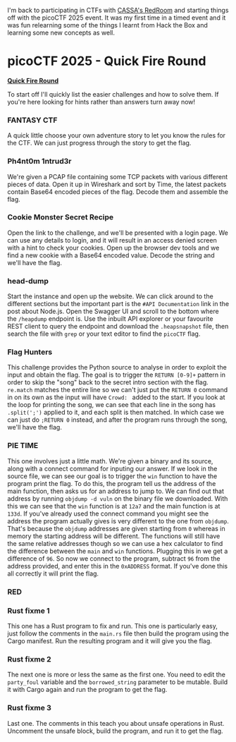 I'm back to participating in CTFs with [CASSA's RedRoom](https://cassa.au/redroom-flag-goes-here/) and starting things off with the picoCTF 2025 event. It was my first time in a timed event and it was fun relearning some of the things I learnt from Hack the Box and learning some new concepts as well.
# picoCTF 2025 - Quick Fire Round

[**Quick Fire Round**](pico-2025-1-quickfire.md)

To start off I'll quickly list the easier challenges and how to solve them. If you're here looking for hints rather than answers turn away now!
### FANTASY CTF
A quick little choose your own adventure story to let you know the rules for the CTF. We can just progress through the story to get the flag.
### Ph4nt0m 1ntrud3r
We're given a PCAP file containing some TCP packets with various different pieces of data. Open it up in Wireshark and sort by Time, the latest packets contain Base64 encoded pieces of the flag. Decode them and assemble the flag.
### Cookie Monster Secret Recipe
Open the link to the challenge, and we'll be presented with a login page. We can use any details to login, and it will result in an access denied screen with a hint to check your cookies. Open up the browser dev tools and we find a new cookie with a Base64 encoded value. Decode the string and we'll have the flag.
### head-dump
Start the instance and open up the website. We can click around to the different sections but the important part is the `#API Documentation` link in the post about Node.js. Open the Swagger UI and scroll to the bottom where the `/heapdump` endpoint is. Use the inbuilt API explorer or your favourite REST client to query the endpoint and download the `.heapsnapshot` file, then search the file with `grep` or your text editor to find the `picoCTF` flag.
### Flag Hunters
This challenge provides the Python source to analyse in order to exploit the input and obtain the flag. The goal is to trigger the `RETURN [0-9]+` pattern in order to skip the "song" back to the secret intro section with the flag. `re.match` matches the entire line so we can't just put the `RETURN 0` command in on its own as the input will have `Crowd: `  added to the start. If you look at the loop for printing the song, we can see that each line in the song has `.split(';')` applied to it, and each split is then matched. In which case we can just do `;RETURN 0` instead, and after the program runs through the song, we'll have the flag.
### PIE TIME
This one involves just a little math. We're given a binary and its source, along with a connect command for inputing our answer. If we look in the source file, we can see our goal is to trigger the `win` function to have the program print the flag. To do this, the program tell us the address of the main function, then asks us for an address to jump to. We can find out that address by running `objdump -d vuln` on the binary file we downloaded. With this we can see that the `win` function is at `12a7` and the main function is at `133d`. If you've already used the connect command you might see the address the program actually gives is very different to the one from `objdump`. That's because the `objdump` addresses are given starting from `0` whereas in memory the starting address will be different. The functions will still have the same relative addresses though so we can use a hex calculator to find the difference between the `main` and `win` functions. Plugging this in we get a difference of `96`. So now we connect to the program, subtract `96` from the address provided, and enter this in the `0xADDRESS` format. If you've done this all correctly it will print the flag.
### RED

### Rust fixme 1
This one has a Rust program to fix and run. This one is particularly easy, just follow the comments in the `main.rs` file then build the program using the Cargo manifest. Run the resulting program and it will give you the flag.
### Rust fixme 2
The next one is more or less the same as the first one. You need to edit the `party_foul` variable and the `borrowed_string` parameter to be mutable. Build it with Cargo again and run the program to get the flag.
### Rust fixme 3
Last one. The comments in this teach you about unsafe operations in Rust. Uncomment the unsafe block, build the program, and run it to get the flag.
### 